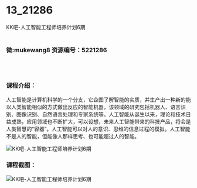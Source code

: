 # 13_21286
KK吧-人工智能工程师培养计划6期
<br/></br>
<h3>微:mukewang8 资源编号：5221286</h3>
<br/></br>
<h3>课程介绍：</h3>
<p><a title="查看与 人工智能 相关的文章" target="_blank">人工智能</a>是计算机科学的一个分支，它企图了解智能的实质，并生产出一种新的能以人类智能相似的方式做出反应的智能机器，该领域的研究包括机器人、语言识别、图像识别、自然语言处理和专家系统等。<a title="查看与 人工智能 相关的文章" target="_blank">人工智能</a>从诞生以来，理论和技术日益成熟，应用领域也不断扩大，可以设想，未来人工智能带来的科技产品，将会是人类智慧的“容器”。人工智能可以对人的意识、思维的信息过程的模拟。人工智能不是人的智能，但能像人那样思考、也可能超过人的智能。</p>
<p><img src="https://www.ko996.com/wp-content/uploads/img/2021/10/1-9-300x192.png" alt="KK吧-人工智能工程师培养计划6期"></p>
<div class="info-desc">
<h3>课程截图：</h3>
<p><img src="https://www.ko996.com/wp-content/uploads/img/2021/10/2-7.png" alt="KK吧-人工智能工程师培养计划6期"></p>


			
</div>
